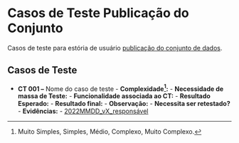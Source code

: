 # Casos de Teste Publicação do Conjunto

Casos de teste para estória de usuário [publicação do conjunto de dados](../../estorias_de_usuarios/08_publicacao_do_conjunto).

## Casos de Teste

- **CT 001 –** Nome do caso de teste
      - **Complexidade[^¹]:**
      - **Necessidade de massa de Teste:**
      - **Funcionalidade associada ao CT:**
      - **Resultado Esperado:**
      - **Resultado final:**
      - **Observação:**
      - **Necessita ser retestado?**
      - **Evidências:**
        - [2022MMDD_vX_responsável]()


[^¹]: Muito Simples, Simples, Médio, Complexo, Muito Complexo.